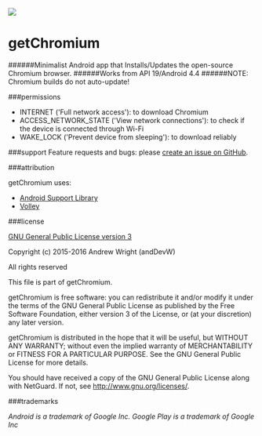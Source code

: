 ![](https://github.com/andDevW/getChromium/blob/master/app/src/main/res/mipmap-xhdpi/ic_launcher.png) 
# getChromium
######Minimalist Android app that Installs/Updates the open-source Chromium browser.
######Works from API 19/Android 4.4
######NOTE: Chromium builds do not auto-update!  


###permissions

* INTERNET ('Full network access'): to download Chromium
* ACCESS_NETWORK_STATE ('View network connections'): to check if the device is connected through Wi-Fi
* WAKE_LOCK ('Prevent device from sleeping'): to download reliably
 

###support
Feature requests and bugs: please [create an issue on GitHub](https://github.com/andDevW/getChromium/issues/).

###attribution

getChromium uses:

* [Android Support Library](https://developer.android.com/tools/support-library/index.html/)
* [Volley](https://android.googlesource.com/platform/frameworks/volley/)

###license

[GNU General Public License version 3](http://www.gnu.org/licenses/gpl.txt)

Copyright (c) 2015-2016 Andrew Wright (andDevW)

All rights reserved

This file is part of getChromium.

getChromium is free software: you can redistribute it and/or modify it under the terms of the GNU General Public License as published by the Free Software Foundation, either version 3 of the License, or (at your discretion) any later version.

getChromium is distributed in the hope that it will be useful, but WITHOUT ANY WARRANTY; without even the implied warranty of MERCHANTABILITY or FITNESS FOR A PARTICULAR PURPOSE. See the GNU General Public License for more details.

You should have received a copy of the GNU General Public License along with NetGuard. If not, see http://www.gnu.org/licenses/.

###trademarks

*Android is a trademark of Google Inc. Google Play is a trademark of Google Inc*
